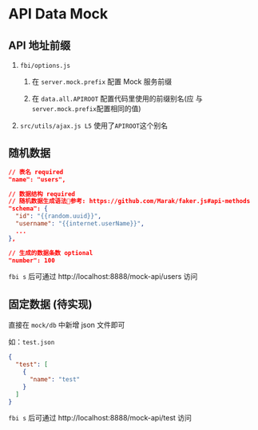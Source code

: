 # API Data Mock

## API 地址前缀

1.  `fbi/options.js`

    1. 在 `server.mock.prefix` 配置 Mock 服务前缀

    1. 在 `data.all.APIROOT` 配置代码里使用的前缀别名(应
       与`server.mock.prefix`配置相同的值)

1.  `src/utils/ajax.js L5` 使用了`APIROOT`这个别名

## 随机数据

```json
// 表名 required
"name": "users",

// 数据结构 required
// 随机数据生成语法参考: https://github.com/Marak/faker.js#api-methods
"schema": {
  "id": "{{random.uuid}}",
  "username": "{{internet.userName}}",
  ...
},

// 生成的数据条数 optional
"number": 100
```

`fbi s` 后可通过 http://localhost:8888/mock-api/users 访问

## 固定数据 (待实现)

直接在 `mock/db` 中新增 json 文件即可

如：`test.json`

```json
{
  "test": [
    {
      "name": "test"
    }
  ]
}
```

`fbi s` 后可通过 http://localhost:8888/mock-api/test 访问
